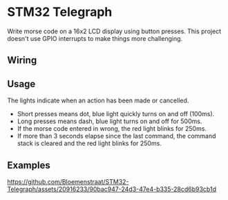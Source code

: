 # STM32 Telegraph

Write morse code on a 16x2 LCD display using button presses. This project doesn't use GPIO interrupts to make things more challenging.

## Wiring 

## Usage
The lights indicate when an action has been made or cancelled.

- Short presses means dot, blue light quickly turns on and off (100ms).
- Long presses means dash, blue light turns on and off for 500ms.
- If the morse code entered in wrong, the red light blinks for 250ms.
- If more than 3 seconds elapse since the last command, the command stack is cleared and the red light blinks for 250ms.

## Examples

https://github.com/Bloemenstraat/STM32-Telegraph/assets/20916233/90bac947-24d3-47e4-b335-28cd6b93cb1d

